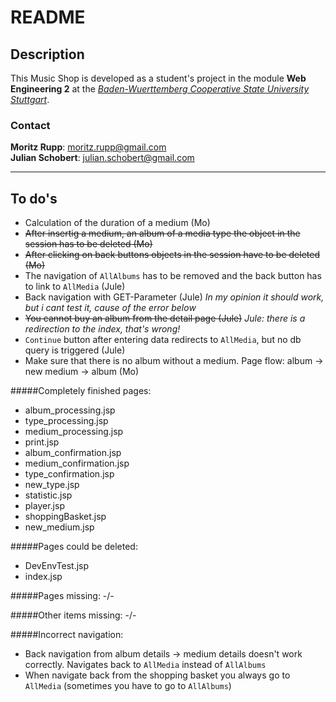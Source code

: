 README
========

Description
-----------

This Music Shop is developed as a student's project in the module __Web Engineering 2__ at the _[Baden-Wuerttemberg Cooperative State University Stuttgart](http://www.dbhw-stuttgart.de)_.

### Contact

__Moritz Rupp__: [moritz.rupp@gmail.com](moritz.rupp@gmail.com)  
__Julian Schobert__: [julian.schobert@gmail.com](julian.schobert@gmail.com)

---
To do's
--------

* Calculation of the duration of a medium (Mo)
* ~~After insertig a medium, an album of a media type the object in the session has to be deleted (Mo)~~
* ~~After clicking on back buttons objects in the session have to be deleted (Mo)~~
* The navigation of <code>AllAlbums</code> has to be removed and the back button has to link to <code>AllMedia</code> (Jule)
* Back navigation with GET-Parameter (Jule) *In my opinion it should work, but i cant test it, cause of the error below*
* ~~You cannot buy an album from the detail page (Jule)~~ *Jule: there is a redirection to the index, that's wrong!*
* `Continue` button after entering data redirects to `AllMedia`, but no db query is triggered (Jule)
* Make sure that there is no album without a medium. Page flow: album -> new medium -> album (Mo)

#####Completely finished pages:

 - album_processing.jsp
 - type_processing.jsp
 - medium_processing.jsp
 - print.jsp
 - album_confirmation.jsp
 - medium_confirmation.jsp
 - type_confirmation.jsp
 - new_type.jsp
 - statistic.jsp
 - player.jsp
 - shoppingBasket.jsp
 - new_medium.jsp
 
#####Pages could be deleted:
 - DevEnvTest.jsp
 - index.jsp

#####Pages missing:
 -/-
 
#####Other items missing:
 -/-
 
#####Incorrect navigation:
 - Back navigation from album details -> medium details doesn't work correctly. Navigates back to <code>AllMedia</code> instead of <code>AllAlbums</code>
 - When navigate back from the shopping basket you always go to `AllMedia` (sometimes you have to go to `AllAlbums`) 